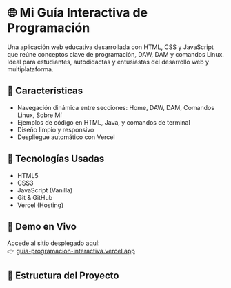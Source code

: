 # 🌐 Mi Guía Interactiva de Programación

Una aplicación web educativa desarrollada con HTML, CSS y JavaScript que reúne conceptos clave de programación, DAW, DAM y comandos Linux. Ideal para estudiantes, autodidactas y entusiastas del desarrollo web y multiplataforma.

## 📌 Características

- Navegación dinámica entre secciones: Home, DAW, DAM, Comandos Linux, Sobre Mí
- Ejemplos de código en HTML, Java, y comandos de terminal
- Diseño limpio y responsivo
- Despliegue automático con Vercel

## 🧱 Tecnologías Usadas

- HTML5
- CSS3
- JavaScript (Vanilla)
- Git & GitHub
- Vercel (Hosting)

## 🚀 Demo en Vivo

Accede al sitio desplegado aquí:  
👉 [guia-programacion-interactiva.vercel.app](https://guia-programacion-interactiva.vercel.app/#home)

## 📂 Estructura del Proyecto
